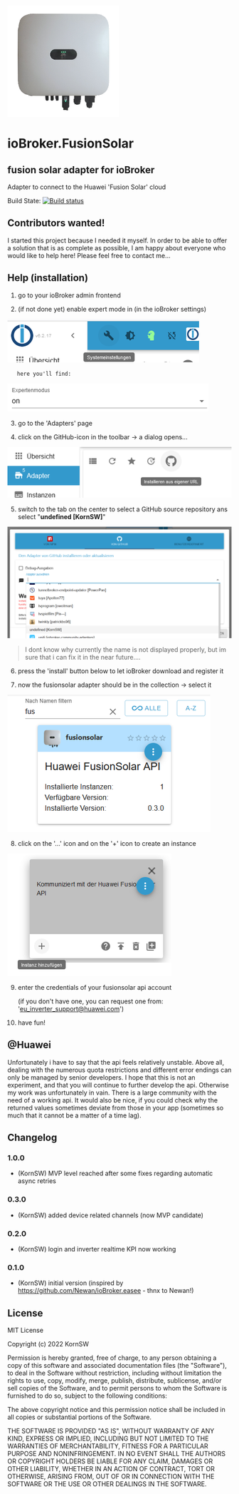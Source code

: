 ![Logo](admin/sun2000.png)
# ioBroker.FusionSolar

## fusion solar adapter for ioBroker

Adapter to connect to the Huawei 'Fusion Solar' cloud

Build State: [![Build status](https://tobiaskorn.visualstudio.com/KornSW%20(OpenSource)/_apis/build/status/ioBroker.FusionSolar)](https://tobiaskorn.visualstudio.com/KornSW%20(OpenSource)/_build/latest?definitionId=44)

## Contributors wanted!

I started this project because I needed it myself. In order to be able to offer a solution that is as complete as possible, I am happy about everyone who would like to help here! Please feel free to contact me...

## Help (installation)

  1. go to your ioBroker admin frontend

  2. (if not done yet) enable expert mode in (in the ioBroker settings)

![image](doc/exp1.png)

       here you'll find:

![image](doc/exp2.png)


  3. go to the 'Adapters' page



  4. click on the GitHub-icon in the toolbar -> a dialog opens...

![image](doc/ins1.png)

  5. switch to the tab on the center to select a GitHub source repository ans select "**undefined [KornSW]**"

![image](doc/ins2.png)

>I dont know why currently the name is not displayed properly, but im sure that i can fix it in the near future....


  6. press the 'install' button below to let ioBroker download and register it


  7. now the fusionsolar adapter should be in the collection -> select it

![image](doc/ins3.png)

  8. click on the '...' icon and on the '+' icon to create an instance

![image](doc/ins4.png)

  9. enter the credentials of your fusionsolar api account

        (if you don't have one, you can request one from: 'eu_inverter_support@huawei.com')

        

  10. have fun!

## @Huawei

Unfortunately i have to say that the api feels relatively unstable. Above all, dealing with the numerous quota restrictions and different error endings can only be managed by senior developers. I hope that this is not an experiment, and that you will continue to further develop the api. Otherwise my work was unfortunately in vain. There is a large community with the need of a working api.
It would also be nice, if you could check why the returned values sometimes deviate from those in your app (sometimes so much that it cannot be a matter of a time lag).

## Changelog
### 1.0.0
* (KornSW) MVP level reached after some fixes regarding automatic async retries
### 0.3.0
* (KornSW) added device related channels (now MVP candidate)
### 0.2.0
* (KornSW) login and inverter realtime KPI now working
### 0.1.0
* (KornSW) initial version (inspired by https://github.com/Newan/ioBroker.easee - thnx to Newan!)

## License

MIT License

Copyright (c) 2022 KornSW

Permission is hereby granted, free of charge, to any person obtaining a copy
of this software and associated documentation files (the "Software"), to deal
in the Software without restriction, including without limitation the rights
to use, copy, modify, merge, publish, distribute, sublicense, and/or sell
copies of the Software, and to permit persons to whom the Software is
furnished to do so, subject to the following conditions:

The above copyright notice and this permission notice shall be included in all
copies or substantial portions of the Software.

THE SOFTWARE IS PROVIDED "AS IS", WITHOUT WARRANTY OF ANY KIND, EXPRESS OR
IMPLIED, INCLUDING BUT NOT LIMITED TO THE WARRANTIES OF MERCHANTABILITY,
FITNESS FOR A PARTICULAR PURPOSE AND NONINFRINGEMENT. IN NO EVENT SHALL THE
AUTHORS OR COPYRIGHT HOLDERS BE LIABLE FOR ANY CLAIM, DAMAGES OR OTHER
LIABILITY, WHETHER IN AN ACTION OF CONTRACT, TORT OR OTHERWISE, ARISING FROM,
OUT OF OR IN CONNECTION WITH THE SOFTWARE OR THE USE OR OTHER DEALINGS IN THE
SOFTWARE.